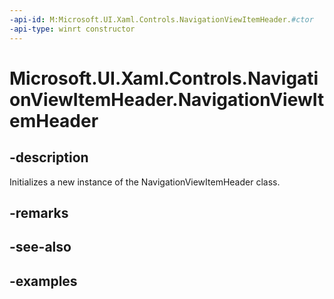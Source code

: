 ```yaml
---
-api-id: M:Microsoft.UI.Xaml.Controls.NavigationViewItemHeader.#ctor
-api-type: winrt constructor
---
```

<!-- Method syntax.
public NavigationViewItemHeader.NavigationViewItemHeader()
-->

# Microsoft.UI.Xaml.Controls.NavigationViewItemHeader.NavigationViewItemHeader


## -description

Initializes a new instance of the NavigationViewItemHeader class.


## -remarks


## -see-also


## -examples



